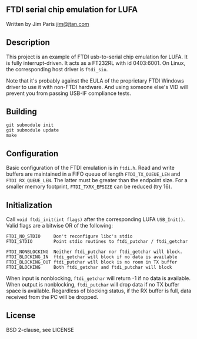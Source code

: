 FTDI serial chip emulation for LUFA
-----------------------------------

Written by Jim Paris <jim@jtan.com>

Description
-----------

This project is an example of FTDI usb-to-serial chip emulation for
LUFA.  It is fully interrupt-driven.  It acts as a FT232RL with id
0403:6001.  On Linux, the corresponding host driver is `ftdi_sio`.

Note that it's probably against the EULA of the proprietary FTDI
Windows driver to use it with non-FTDI hardware.  And using someone
else's VID will prevent you from passing USB-IF compliance tests.

Building
--------

    git submodule init
    git submodule update
    make

Configuration
-------------

Basic configuration of the FTDI emulation is in `ftdi.h`.  Read and
write buffers are maintained in a FIFO queue of length
`FTDI_TX_QUEUE_LEN` and `FTDI_RX_QUEUE_LEN`.  The latter must be
greater than the endpoint size.  For a smaller memory footprint,
`FTDI_TXRX_EPSIZE` can be reduced (try 16).

Initialization
--------------

Call `void ftdi_init(int flags)` after the corresponding LUFA
`USB_Init()`.  Valid flags are a bitwise OR of the following:

    FTDI_NO_STDIO     Don't reconfigure libc's stdio
    FTDI_STDIO        Point stdio routines to ftdi_putchar / ftdi_getchar

    FTDI_NONBLOCKING  Neither ftdi_putchar nor ftdi_getchar will block.
    FTDI_BLOCKING_IN  ftdi_getchar will block if no data is available
    FTDI_BLOCKING_OUT ftdi_putchar will block is no room in TX buffer
    FTDI_BLOCKING     Both ftdi_getchar and ftdi_putchar will block

When input is nonblocking, `ftdi_getchar` will return -1 if no data is
available.  When output is nonblocking, `ftdi_putchar` will drop data
if no TX buffer space is available.  Regardless of blocking status,
if the RX buffer is full, data received from the PC will be dropped.

License
-------

BSD 2-clause, see LICENSE
